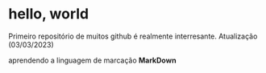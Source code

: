 # hello, world
 Primeiro repositório de muitos 
 github é realmente interresante.
 Atualização (03/03/2023)
 
 aprendendo a linguagem de marcação **MarkDown** 
